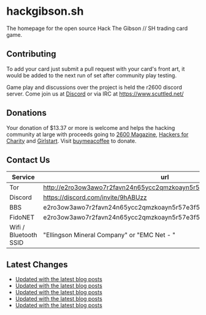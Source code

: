 # hackgibson.sh
The homepage for the open source Hack The Gibson // SH trading card game.


## Contributing

To add your card just submit a pull request with your card's front art, it would be added to the next run of set after community play testing.

Game play and discussions over the project is held the r2600 discord server. Come join us at [Discord](https://discord.com/invite/9hABUzz) or via IRC at https://www.scuttled.net/


## Donations

Your donation of $13.37 or more is welcome and helps the hacking community at large with proceeds going to [2600 Magazine](https://2600.com/), [Hackers for Charity](https://hackersforcharity.org) and [Girlstart](https://girlstart.org).  Visit [buymeacoffee](https://www.buymeacoffee.com/hackgibson.sh) to donate.


## Contact Us

Service | url
-|-
Tor | http://e2ro3ow3awo7r2favn24n65ycc2qmzkoayn5r57e3f56nvjwdcgg32ad.onion
Discord | https://discord.com/invite/9hABUzz
BBS | e2ro3ow3awo7r2favn24n65ycc2qmzkoayn5r57e3f56nvjwdcgg32ad.onion:23
FidoNET | e2ro3ow3awo7r2favn24n65ycc2qmzkoayn5r57e3f56nvjwdcgg32ad.onion:24554
Wifi / Bluetooth SSID | "Ellingson Mineral Company" or "EMC Net - <fidonet address>"

## Latest Changes
<!-- BLOG-POST-LIST:START -->
- [Updated with the latest blog posts](https://github.com/DFW2600/hackgibson.sh/commit/55ed21b523d8e7d306766ce2f8d7d4c9dc789c91)
- [Updated with the latest blog posts](https://github.com/DFW2600/hackgibson.sh/commit/fbcdd3ae8ef1287c971bcf21a3d96aee7120107b)
- [Updated with the latest blog posts](https://github.com/DFW2600/hackgibson.sh/commit/238af093b96c6b5a7650817ba6ff23a32bbc71b0)
- [Updated with the latest blog posts](https://github.com/DFW2600/hackgibson.sh/commit/0f2766aed2afe04203414ee66b269e136de0c2c6)
- [Updated with the latest blog posts](https://github.com/DFW2600/hackgibson.sh/commit/571bb50ce70eb192c2af34fc530896028b105971)
<!-- BLOG-POST-LIST:END -->
